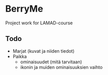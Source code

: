 BerryMe
===
Project work for LAMAD-course

## Todo

* Marjat (kuvat ja niiden tiedot)
* Paikka
    * ominaisuudet (mitä tarvitaan)
    * ikonin ja muiden ominaisuuksien vaihto
    